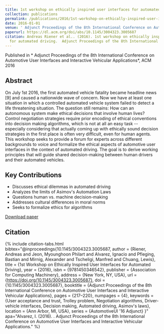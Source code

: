 ```yaml
---
title: 1st workshop on ethically inspired user interfaces for automated driving
collection: publications
permalink: /publications/2016/1st-workshop-on-ethically-inspired-user-interfaces
date: 2016-01-01
venue: ' Adjunct Proceedings of the 8th International Conference on Automotive User Interfaces and Interactive Vehicular Applications'
paperurl: https://dl.acm.org/doi/abs/10.1145/3004323.3005687
citation: Andreas Riener et al.. (2016). 1st workshop on ethically inspired user interfaces
  for automated driving.  Adjunct Proceedings of the 8th International Conference on Automotive User Interfaces and Interactive Vehicular Applications.
---
```


Published in * Adjunct Proceedings of the 8th International Conference on Automotive User Interfaces and Interactive Vehicular Applications*, ACM 2016

## Abstract

On July 1st 2016, the first automated vehicle fatality became headline news [9] and caused a nationwide wave of concern. Now we have at least one situation in which a controlled automated vehicle system failed to detect a life threatening situation. The question still remains: How can an autonomous system make ethical decisions that involve human lives? Control negotiation strategies require prior encoding of ethical conventions into decision making algorithms, which is not at all an easy task -- especially considering that actually coming up with ethically sound decision strategies in the first place is often very difficult, even for human agents. This workshop seeks to provide a forum for experts across different backgrounds to voice and formalize the ethical aspects of automotive user interfaces in the context of automated driving. The goal is to derive working principles that will guide shared decision-making between human drivers and their automated vehicles.

## Key Contributions

* Discusses ethical dilemmas in automated driving
* Analyzes the limits of Asimov's Automation Laws
* Questions human vs. machine decision-making
* Addresses cultural differences in moral norms
* Seeks to formalize ethics for algorithms

[Download paper](https://dl.acm.org/doi/abs/10.1145/3004323.3005687)


## Citation

{% include citation-tabs.html 
  bibtex="@inproceedings{10.1145/3004323.3005687,
author = {Riener, Andreas and Jeon, Myounghoon Philart and Alvarez, Ignacio and Pfleging, Bastian and Mirnig, Alexander and Tscheligi, Manfred and Chuang, Lewis},
title = {1st Workshop on Ethically Inspired User Interfaces for Automated Driving},
year = {2016},
isbn = {9781450346542},
publisher = {Association for Computing Machinery},
address = {New York, NY, USA},
url = {https://doi.org/10.1145/3004323.3005687},
doi = {10.1145/3004323.3005687},
booktitle = {Adjunct Proceedings of the 8th International Conference on Automotive User Interfaces and Interactive Vehicular Applications},
pages = {217–220},
numpages = {4},
keywords = {User acceptance and trust, Trolley problem, Negotiation algorithms, Driver-vehicle interfaces, Decision making, Automated driving, Asimov's laws},
location = {Ann Arbor, MI, USA},
series = {AutomotiveUI '16 Adjunct}
}" 
  apa="Alvarez, I. (2016). . Adjunct Proceedings of the 8th International Conference on Automotive User Interfaces and Interactive Vehicular Applications." %}
